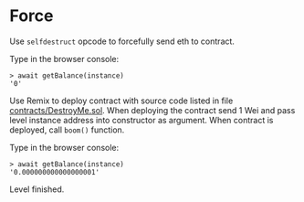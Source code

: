 # Force

Use ``selfdestruct`` opcode to forcefully send eth to contract.

Type in the browser console:

```
> await getBalance(instance)
'0'
```

Use Remix to deploy contract with source code listed in file [contracts/DestroyMe.sol](./src/contracts/DestroyMe.sol). When deploying the contract send 1 Wei and pass level instance address into constructor as argument. When contract is deployed, call ``boom()`` function.

Type in the browser console:

```
> await getBalance(instance)
'0.000000000000000001'
```

Level finished.
